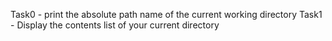Task0 - print the absolute path name of the current working directory
Task1 - Display the contents list of your current directory
